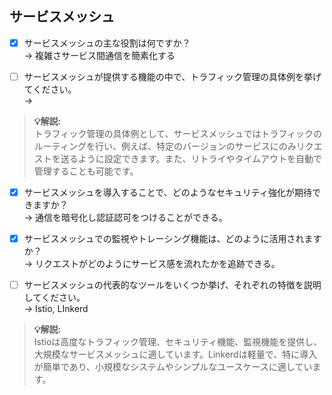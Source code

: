 ## サービスメッシュ
- [x] サービスメッシュの主な役割は何ですか？  
→  複雑さサービス間通信を簡素化する

- [ ] サービスメッシュが提供する機能の中で、トラフィック管理の具体例を挙げてください。  
→  
> **💡解説:**  
> トラフィック管理の具体例として、サービスメッシュではトラフィックのルーティングを行い、例えば、特定のバージョンのサービスにのみリクエストを送るように設定できます。また、リトライやタイムアウトを自動で管理することも可能です。

- [x] サービスメッシュを導入することで、どのようなセキュリティ強化が期待できますか？  
→  通信を暗号化し認証認可をつけることができる。

- [x] サービスメッシュでの監視やトレーシング機能は、どのように活用されますか？  
→  リクエストがどのようにサービス感を流れたかを追跡できる。

- [ ] サービスメッシュの代表的なツールをいくつか挙げ、それぞれの特徴を説明してください。  
→  Istio, LInkerd  
> **💡解説:**  
> Istioは高度なトラフィック管理、セキュリティ機能、監視機能を提供し、大規模なサービスメッシュに適しています。Linkerdは軽量で、特に導入が簡単であり、小規模なシステムやシンプルなユースケースに適しています。  
